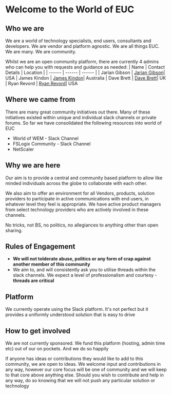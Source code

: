 # **Welcome to the World of EUC**
## Who we are
We are a world of technology specialists, end users, consultants and developers. 
We are vendor and platform agnostic.
We are all things EUC.
We are many. 
We are community.

Whilst we are an open community platform, there are currently 4 admins who can help you with requests and guidance as needed:
| Name | Contact Details | Location |
| ------ | ------ | ------ |
| Jarian Gibson | [Jarian Gibson]| USA
| James Kindon | [James Kindon]| Australia
| Dave Brett | [Dave Brett]| UK
| Ryan Revord | [Ryan Revord]| USA

## Where we came from
There are many great community initiatives out there. Many of these initiatives existed within unique and individual slack channels or private forums. So far we have consolidated the following resources into world of EUC
- World of WEM - Slack Channel
- FSLogix Community - Slack Channel
- NetScaler

## Why we are here
Our aim is to provide a central and community based platform to allow like minded individuals across the globe to collaborate with each other.

We also aim to offer an environment for all Vendors, products, solution providers to participate in active communications with end users, in whatever level they feel is appropriate. We have active product managers from select technology providers who are actively involved in these channels.

No tricks, not BS, no politics, no allegiances to anything other than open sharing.
## Rules of Engagement
- **We will not tolderate abuse, politics or any form of crap against another member of this community**
- We aim to, and will consistently ask you to utilise threads within the slack channels. We expect a level of professionalism and courtesy - **threads are critical**
## Platform
We currently operate using the Slack platform. It's not perfect but it provides a uniformly understood solution that is easy to drive
## How to get involved
We are not currently sponsored. We fund this platform (hosting, admin time etc) out of our on pockets. And we do so happily

If anyone has ideas or contributions they would like to add to this community, we are open to ideas. We welcome input and contributions in any way, however our core focus will be one of community and we will keep to that core above anything else. Should you wish to contribute and help in any way, do so knowing that we will not push any particular solution or technology

[James Kindon]: <https://jkindon.com>
[Jarian Gibson]: <>
[Dave Brett]: <https://bretty.me.uk>
[Ryan Revord]: <>